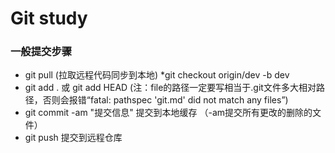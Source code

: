 # Git study
###  一般提交步骤
* git pull (拉取远程代码同步到本地)
*git checkout origin/dev -b dev
* git add . 或 git add HEAD <file> (注：file的路径一定要写相当于.git文件多大相对路径，否则会报错“fatal: pathspec 'git.md' did not match any files”)
* git commit -am "提交信息"  提交到本地缓存 （-am提交所有更改的删除的文件）
* git push 提交到远程仓库
